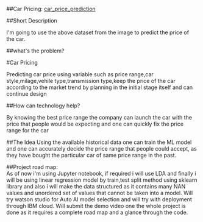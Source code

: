 ##Car Pricing:
[car_price_prediction](https://user-images.githubusercontent.com/115086189/194798100-16ddade1-349c-4d4b-8268-da870f1894ab.PNG)

##Short Description

I'm going to use the above dataset from the image to predict the price of the car.


##what's the problem?

#Car Pricing

Predicting car price using variable such as price range,car style,milage,vehile type,transmission type,keep the price of the car according to the market trend by planning in the initial stage itself and can continue design 

##How can technology help?

 By knowing the best price range the company can launch the car with the price that people would be expecting and one can quickly fix the price range for the car

##The Idea
Using the available historical data one can train the ML model and one can accurately decide the price range that people could accept, as they have bought the particular car of same price range in the past.
          
##Project road map:  
                       As of now i'm using Jupyter notebook, if required i will use LDA 
                       and finally i will be using linear regression model by train,test split method 
                       using sklearn library and also i will make the data structured
                       as it contains many NAN values and unordered set of values that cannot be taken into a model.
                       Will try watson studio for Auto AI model selection and will try with deployment through
                       IBM cloud.
Will submit the demo video one the whole project is done as it requires a complete road map and a glance through the code.


                   

